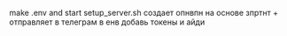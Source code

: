make .env and start setup_server.sh
создает опнвпн на основе зпртнт + отправляет в телеграм
в енв добавь токены и айди
